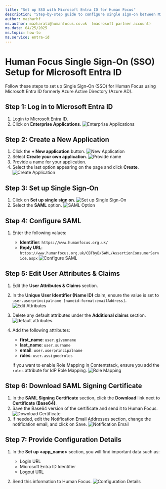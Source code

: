 ```yaml
---
title: "Set up SSO with Microsoft Entra ID for Human Focus"
description: "Step-by-step guide to configure single sign-on between Microsoft Entra ID and Human Focus."
author: mazharhf
ms.author: mazharali@humanfocus.co.uk  (macrosoft partner account)
ms.date: 04/25/2025
ms.topic: how-to
ms.service: entra-id
---
```


# Human Focus Single Sign-On (SSO) Setup for Microsoft Entra ID

Follow these steps to set up Single Sign-On (SSO) for Human Focus using Microsoft Entra ID formerly Azure Active Directory (Azure AD).

## Step 1: Log in to Microsoft Entra ID

1. Login to Microsoft Entra ID.
2. Click on **Enterprise Applications**.
   ![Enterprise Applications](common/HF-overview.png)

## Step 2: Create a New Application

1. Click the **+ New application** button.
   ![New Application](common/HF-allApplication.png)
2. Select **Create your own application**.
   ![Provide name](common/HF-brows.png)
3. Provide a name for your application.
4. Select the last option appearing on the page and click **Create**.
   ![Create Application](common/HF-create.png)

## Step 3: Set up Single Sign-On

1. Click on **Set up single sign on**.
   ![Set up Single Sign-On](common/HF-properties.png)
2. Select the **SAML** option.
   ![SAML Option](common/HF-saml.png)

## Step 4: Configure SAML

1. Enter the following values:

    - **Identifier**: `https://www.humanfocus.org.uk/`
    - **Reply URL**: `https://www.humanfocus.org.uk/CBTbyB/SAML/AssertionConsumerService.aspx`
   ![Configure SAML](common/HF-signOn.png)

## Step 5: Edit User Attributes & Claims

1. Edit the **User Attributes & Claims** section.
2. In the **Unique User Identifier (Name ID)** claim, ensure the value is set to `user.userprincipalname [nameid-format:emailAddress]`.
    ![Edit Attributes](common/HF-manageClaim.png)

3. Delete any default attributes under the **Additional claims** section.
    ![default attributes](common/HF-attribute.png)

4. Add the following attributes:

    - **first_name**: `user.givenname`
    - **last_name**: `user.surname`
    - **email**: `user.userprincipalname`
    - **roles**: `user.assignedroles`

    If you want to enable Role Mapping in Contentstack, ensure you add the `roles` attribute for IdP Role Mapping.
    ![Role Mapping](common/HF-managesave.png)

## Step 6: Download SAML Signing Certificate

1. In the **SAML Signing Certificate** section, click the **Download** link next to **Certificate (Base64)**.
2. Save the Base64 version of the certificate and send it to Human Focus.
   ![Download Certificate](common/HF-samlcert.png)
3. If needed, edit the Notification Email Addresses section, change the notification
email, and click on Save.
   ![Notification Email](common/HF-signcert.png)

## Step 7: Provide Configuration Details

1. In the **Set up <app_name>** section, you will find important data such as:

    - Login URL
    - Microsoft Entra ID Identifier
    - Logout URL

2. Send this information to Human Focus.
   ![Configuration Details](common/HF-setup.png)
